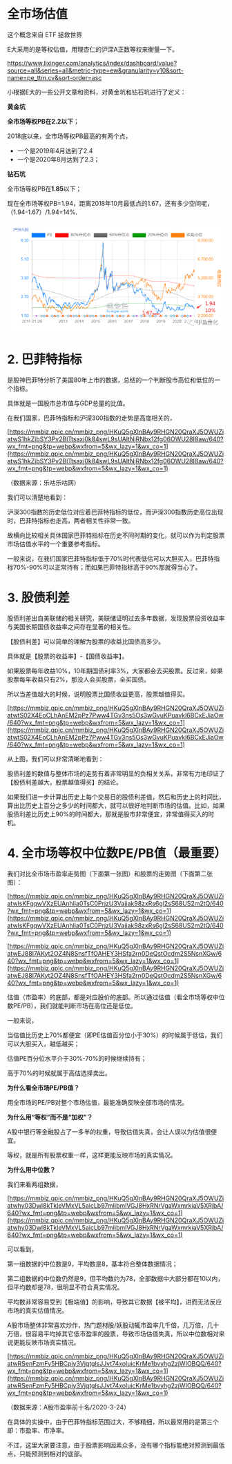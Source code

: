 # 全市场估值

这个概念来自 ETF 拯救世界



E大采用的是等权估值，用理杏仁的沪深A正数等权来衡量一下。

https://www.lixinger.com/analytics/index/dashboard/value?source=all&series=all&metric-type=ew&granularity=y10&sort-name=pe_ttm.cv&sort-order=asc



小根据E大的一些公开文章和资料，对黄金坑和钻石坑进行了定义：

**黄金坑**

**全市场等权PB在2.2以下**；

2018底以来，全市场等权PB最高的有两个点，

- 一个是2019年4月达到了2.4
- 一个是2020年8月达到了2.3；



**钻石坑**

全市场等权PB在**1.85**以下；

现在全市场等权PB=1.94，距离2018年10月最低点的1.67，还有多少空间呢，（1.94-1.67）/1.94=14%.



![全市场估值](../imgs/全市场估值.png)



# 2. 巴菲特指标

是股神巴菲特分析了美国80年上市的数据，总结的一个判断股市高位和低位的一个指标。

具体就是一国股市总市值与GDP总量的比值。

在我们国家，巴菲特指标和沪深300指数的走势是高度相关的，

[https://mmbiz.qpic.cn/mmbiz_png/HKuQ5gXlnBAy9RHGN20QraXJ5OWUZiatwS1hkZibSY3Pv2BlTtsaxj0k84swL9sUAltNjRNbx12fg06OWU28I8aw/640?wx_fmt=png&tp=webp&wxfrom=5&wx_lazy=1&wx_co=1](https://mmbiz.qpic.cn/mmbiz_png/HKuQ5gXlnBAy9RHGN20QraXJ5OWUZiatwS1hkZibSY3Pv2BlTtsaxj0k84swL9sUAltNjRNbx12fg06OWU28I8aw/640?wx_fmt=png&tp=webp&wxfrom=5&wx_lazy=1&wx_co=1)

（数据来源：乐咕乐咕网）

我们可以清楚地看到：

沪深300指数的历史低位对应着巴菲特指标的低位，而沪深300指数历史高位出现时，巴菲特指标也走高，两者相关性非常一致。

故横向比较相关具体国家巴菲特指标在历史不同时期的变化，就可以作为判定股票市场估值水平的一个重要参考指标。

一般来说，在我们国家巴菲特指标低于70%时代表低估可以大胆买入，巴菲特指标70%-90%可以正常持有；而如果巴菲特指标高于90%那就得当心了。





# 3. **股债利差**

股债利差出自美联储的相关研究，美联储证明过去多年数据，发现股票投资收益率与美国长期国债收益率之间存在显著的相关性。

【股债利差】可以简单的理解为股票的收益比国债高多少。

具体就是【股票的收益率】-【国债收益率】。

如果股票每年收益10%，10年期国债利率3%，大家都会去买股票。反过来，如果股票每年收益只有2%，那没人会买股票，全买国债。

所以当差值越大的时候，说明股票比国债收益更高，股票越值得买。

[https://mmbiz.qpic.cn/mmbiz_png/HKuQ5gXlnBAy9RHGN20QraXJ5OWUZiatwtS02X4EoCLhAnEM2pPz7Pww4TGv3ns5Os3wGvuKPuavkl6BCxEJiaOw/640?wx_fmt=png&tp=webp&wxfrom=5&wx_lazy=1&wx_co=1](https://mmbiz.qpic.cn/mmbiz_png/HKuQ5gXlnBAy9RHGN20QraXJ5OWUZiatwtS02X4EoCLhAnEM2pPz7Pww4TGv3ns5Os3wGvuKPuavkl6BCxEJiaOw/640?wx_fmt=png&tp=webp&wxfrom=5&wx_lazy=1&wx_co=1)

从上图，我们可以非常清晰地看到：

股债利差的数值与整体市场的走势有着非常明显的负相关关系，非常有力地印证了【股债利差越大，股票越值得买】的结论。

如果我们进一步计算出历史上每个交易日的股债利差值，然后和历史上的时间比，算出比历史上百分之多少的时间都大，就可以很好地判断市场的估值。比如，如果股债利差比历史上90%的时间都大，那就是股市非常便宜，非常值得买入的时机。



# 4. 全市场等权中位数PE/PB值（最重要）

我们对比全市场市盈率走势图（下面第一张图）和股票的走势图（下面第二张图）：

[https://mmbiz.qpic.cn/mmbiz_png/HKuQ5gXlnBAy9RHGN20QraXJ5OWUZiatwlsKFgqwVXzEUAnhlia0TsC0PrjzU3Vajiak98zxRs6gl2sS68US2m2tQ/640?wx_fmt=png&tp=webp&wxfrom=5&wx_lazy=1&wx_co=1](https://mmbiz.qpic.cn/mmbiz_png/HKuQ5gXlnBAy9RHGN20QraXJ5OWUZiatwlsKFgqwVXzEUAnhlia0TsC0PrjzU3Vajiak98zxRs6gl2sS68US2m2tQ/640?wx_fmt=png&tp=webp&wxfrom=5&wx_lazy=1&wx_co=1)

[https://mmbiz.qpic.cn/mmbiz_png/HKuQ5gXlnBAy9RHGN20QraXJ5OWUZiatwEJ88I7AKyt2OZ4N8SnsfTfOAHEY3HSfa2rn0DeQstOcdm2S5NsnXGw/640?wx_fmt=png&tp=webp&wxfrom=5&wx_lazy=1&wx_co=1](https://mmbiz.qpic.cn/mmbiz_png/HKuQ5gXlnBAy9RHGN20QraXJ5OWUZiatwEJ88I7AKyt2OZ4N8SnsfTfOAHEY3HSfa2rn0DeQstOcdm2S5NsnXGw/640?wx_fmt=png&tp=webp&wxfrom=5&wx_lazy=1&wx_co=1)

估值（市盈率）的底部，都是对应股价的底部。所以通过估值（看全市场等权中位数PE/PB），我们就能判断市场在高位还是低位。

一般来说，

当估值比历史上70%都便宜（即PE估值百分位小于30%）的时候属于低估，我们可以大胆买入，越低越买；

估值PE百分位水平介于30%-70%的时候继续持有；

高于70%的时候就属于高估选择卖出。

**为什么看全市场PE/PB值？**

用全市场的PE/PB对整个市场估值，最能准确反映全部市场的情况。

**为什么用“等权”而不是“加权”？**

A股中银行等金融股占了一多半的权重，导致估值失真，会让人误以为估值很便宜。

等权，就是所有股票权重一样，这样更能反映市场的真实情况。

**为什么用中位数？**

我们来看两组数据，

[https://mmbiz.qpic.cn/mmbiz_png/HKuQ5gXlnBAy9RHGN20QraXJ5OWUZiatwhy03Dwl8kTkleVMxVL5aicLb97mIibmlVGJ8HxRNrVgaWxmrkiaV5XRibA/640?wx_fmt=png&tp=webp&wxfrom=5&wx_lazy=1&wx_co=1](https://mmbiz.qpic.cn/mmbiz_png/HKuQ5gXlnBAy9RHGN20QraXJ5OWUZiatwhy03Dwl8kTkleVMxVL5aicLb97mIibmlVGJ8HxRNrVgaWxmrkiaV5XRibA/640?wx_fmt=png&tp=webp&wxfrom=5&wx_lazy=1&wx_co=1)

可以看到，

第一组数据的中位数是9，平均数是8，基本符合整体数据情况；

第二组数据的中位数仍然是9，但平均数约为78，全部数据中大部分都在10以内，但平均数却是78，很明显不符合真实情况。

平均数非常容易受到【极端值】的影响，导致其它数据【被平均】，进而无法反应市场的真实估值情况。

A股市场整体非常喜欢炒作，热门题材股/妖股动辄市盈率几千倍，几万倍，几十万倍，很容易平均掉其它低市盈率的股票，导致市场估值失真，所以中位数相对来说更能反映市场真实情况。

[https://mmbiz.qpic.cn/mmbiz_png/HKuQ5gXlnBAy9RHGN20QraXJ5OWUZiatwRSenFzmFy5HBCpjy3VjqtglsJJvt74xoluicKrMe1bvyhg2zjWIOBQQ/640?wx_fmt=png&tp=webp&wxfrom=5&wx_lazy=1&wx_co=1](https://mmbiz.qpic.cn/mmbiz_png/HKuQ5gXlnBAy9RHGN20QraXJ5OWUZiatwRSenFzmFy5HBCpjy3VjqtglsJJvt74xoluicKrMe1bvyhg2zjWIOBQQ/640?wx_fmt=png&tp=webp&wxfrom=5&wx_lazy=1&wx_co=1)

（数据来源：A股市盈率前十名/2020-3-24）

在具体的实操中，由于巴菲特指标范围过大，不够精细，所以最常用的是第三个即：市盈率、市净率。

不过，这里大家要注意，由于股票影响因素众多，没有哪个指标能绝对预测到最低点，只能预测到相对的底部。